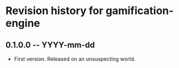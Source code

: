 # Revision history for gamification-engine

## 0.1.0.0 -- YYYY-mm-dd

* First version. Released on an unsuspecting world.

